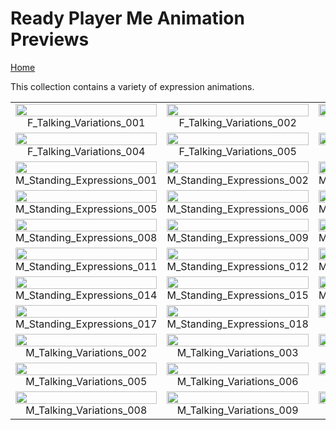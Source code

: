 # Ready Player Me Animation Previews

[Home](../../../README.md)

This collection contains a variety of expression animations.

<table style="width: 100%; table-layout: fixed;">
<tr>
<td style="width: 33%;">
<img src="..\..\webp\expression\F_Talking_Variations_001.webp" style="width:100%">
<div class="caption" align=middle> F_Talking_Variations_001</div>
</td>
<td style="width: 33%;">
<img src="..\..\webp\expression\F_Talking_Variations_002.webp" style="width:100%">
<div class="caption" align=middle> F_Talking_Variations_002</div>
</td>
<td style="width: 33%;">
<img src="..\..\webp\expression\F_Talking_Variations_003.webp" style="width:100%">
<div class="caption" align=middle> F_Talking_Variations_003</div>
</td>
</tr>
<tr>
<td style="width: 33%;">
<img src="..\..\webp\expression\F_Talking_Variations_004.webp" style="width:100%">
<div class="caption" align=middle> F_Talking_Variations_004</div>
</td>
<td style="width: 33%;">
<img src="..\..\webp\expression\F_Talking_Variations_005.webp" style="width:100%">
<div class="caption" align=middle> F_Talking_Variations_005</div>
</td>
<td style="width: 33%;">
<img src="..\..\webp\expression\F_Talking_Variations_006.webp" style="width:100%">
<div class="caption" align=middle> F_Talking_Variations_006</div>
</td>
</tr>
<tr>
<td style="width: 33%;">
<img src="..\..\webp\expression\M_Standing_Expressions_001.webp" style="width:100%">
<div class="caption" align=middle> M_Standing_Expressions_001</div>
</td>
<td style="width: 33%;">
<img src="..\..\webp\expression\M_Standing_Expressions_002.webp" style="width:100%">
<div class="caption" align=middle> M_Standing_Expressions_002</div>
</td>
<td style="width: 33%;">
<img src="..\..\webp\expression\M_Standing_Expressions_004.webp" style="width:100%">
<div class="caption" align=middle> M_Standing_Expressions_004</div>
</td>
</tr>
<tr>
<td style="width: 33%;">
<img src="..\..\webp\expression\M_Standing_Expressions_005.webp" style="width:100%">
<div class="caption" align=middle> M_Standing_Expressions_005</div>
</td>
<td style="width: 33%;">
<img src="..\..\webp\expression\M_Standing_Expressions_006.webp" style="width:100%">
<div class="caption" align=middle> M_Standing_Expressions_006</div>
</td>
<td style="width: 33%;">
<img src="..\..\webp\expression\M_Standing_Expressions_007.webp" style="width:100%">
<div class="caption" align=middle> M_Standing_Expressions_007</div>
</td>
</tr>
<tr>
<td style="width: 33%;">
<img src="..\..\webp\expression\M_Standing_Expressions_008.webp" style="width:100%">
<div class="caption" align=middle> M_Standing_Expressions_008</div>
</td>
<td style="width: 33%;">
<img src="..\..\webp\expression\M_Standing_Expressions_009.webp" style="width:100%">
<div class="caption" align=middle> M_Standing_Expressions_009</div>
</td>
<td style="width: 33%;">
<img src="..\..\webp\expression\M_Standing_Expressions_010.webp" style="width:100%">
<div class="caption" align=middle> M_Standing_Expressions_010</div>
</td>
</tr>
<tr>
<td style="width: 33%;">
<img src="..\..\webp\expression\M_Standing_Expressions_011.webp" style="width:100%">
<div class="caption" align=middle> M_Standing_Expressions_011</div>
</td>
<td style="width: 33%;">
<img src="..\..\webp\expression\M_Standing_Expressions_012.webp" style="width:100%">
<div class="caption" align=middle> M_Standing_Expressions_012</div>
</td>
<td style="width: 33%;">
<img src="..\..\webp\expression\M_Standing_Expressions_013.webp" style="width:100%">
<div class="caption" align=middle> M_Standing_Expressions_013</div>
</td>
</tr>
<tr>
<td style="width: 33%;">
<img src="..\..\webp\expression\M_Standing_Expressions_014.webp" style="width:100%">
<div class="caption" align=middle> M_Standing_Expressions_014</div>
</td>
<td style="width: 33%;">
<img src="..\..\webp\expression\M_Standing_Expressions_015.webp" style="width:100%">
<div class="caption" align=middle> M_Standing_Expressions_015</div>
</td>
<td style="width: 33%;">
<img src="..\..\webp\expression\M_Standing_Expressions_016.webp" style="width:100%">
<div class="caption" align=middle> M_Standing_Expressions_016</div>
</td>
</tr>
<tr>
<td style="width: 33%;">
<img src="..\..\webp\expression\M_Standing_Expressions_017.webp" style="width:100%">
<div class="caption" align=middle> M_Standing_Expressions_017</div>
</td>
<td style="width: 33%;">
<img src="..\..\webp\expression\M_Standing_Expressions_018.webp" style="width:100%">
<div class="caption" align=middle> M_Standing_Expressions_018</div>
</td>
<td style="width: 33%;">
<img src="..\..\webp\expression\M_Talking_Variations_001.webp" style="width:100%">
<div class="caption" align=middle> M_Talking_Variations_001</div>
</td>
</tr>
<tr>
<td style="width: 33%;">
<img src="..\..\webp\expression\M_Talking_Variations_002.webp" style="width:100%">
<div class="caption" align=middle> M_Talking_Variations_002</div>
</td>
<td style="width: 33%;">
<img src="..\..\webp\expression\M_Talking_Variations_003.webp" style="width:100%">
<div class="caption" align=middle> M_Talking_Variations_003</div>
</td>
<td style="width: 33%;">
<img src="..\..\webp\expression\M_Talking_Variations_004.webp" style="width:100%">
<div class="caption" align=middle> M_Talking_Variations_004</div>
</td>
</tr>
<tr>
<td style="width: 33%;">
<img src="..\..\webp\expression\M_Talking_Variations_005.webp" style="width:100%">
<div class="caption" align=middle> M_Talking_Variations_005</div>
</td>
<td style="width: 33%;">
<img src="..\..\webp\expression\M_Talking_Variations_006.webp" style="width:100%">
<div class="caption" align=middle> M_Talking_Variations_006</div>
</td>
<td style="width: 33%;">
<img src="..\..\webp\expression\M_Talking_Variations_007.webp" style="width:100%">
<div class="caption" align=middle> M_Talking_Variations_007</div>
</td>
</tr>
<tr>
<td style="width: 33%;">
<img src="..\..\webp\expression\M_Talking_Variations_008.webp" style="width:100%">
<div class="caption" align=middle> M_Talking_Variations_008</div>
</td>
<td style="width: 33%;">
<img src="..\..\webp\expression\M_Talking_Variations_009.webp" style="width:100%">
<div class="caption" align=middle> M_Talking_Variations_009</div>
</td>
<td style="width: 33%;">
<img src="..\..\webp\expression\M_Talking_Variations_010.webp" style="width:100%">
<div class="caption" align=middle> M_Talking_Variations_010</div>
</td>
</tr>
</table>
